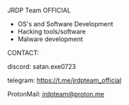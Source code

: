 JRDP Team OFFICIAL
-  OS's and Software Development
-  Hacking tools/software
-  Malware development
  
  CONTACT:

discord: satan.exe0723

telegram: https://t.me/jrdpteam_official

ProtonMail: jrdpteam@proton.me
